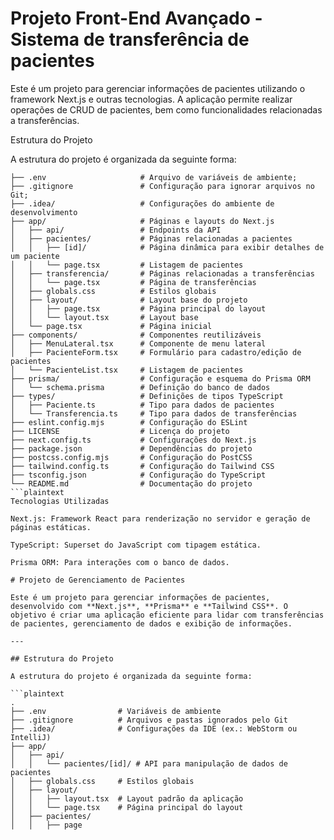 # Projeto Front-End Avançado - Sistema de transferência de pacientes

Este é um projeto para gerenciar informações de pacientes utilizando o framework Next.js e outras tecnologias. A aplicação permite realizar operações de CRUD de pacientes, bem como funcionalidades relacionadas a transferências.

Estrutura do Projeto

A estrutura do projeto é organizada da seguinte forma:
```plaintext
├── .env                     # Arquivo de variáveis de ambiente;
├── .gitignore               # Configuração para ignorar arquivos no Git;
├── .idea/                   # Configurações do ambiente de desenvolvimento
├── app/                     # Páginas e layouts do Next.js
│   ├── api/                 # Endpoints da API
│   ├── pacientes/           # Páginas relacionadas a pacientes
│   │   ├── [id]/            # Página dinâmica para exibir detalhes de um paciente
│   │   └── page.tsx         # Listagem de pacientes
│   ├── transferencia/       # Páginas relacionadas a transferências
│   │   └── page.tsx         # Página de transferências
│   ├── globals.css          # Estilos globais
│   ├── layout/              # Layout base do projeto
│   │   ├── page.tsx         # Página principal do layout
│   │   └── layout.tsx       # Layout base
│   └── page.tsx             # Página inicial
├── components/              # Componentes reutilizáveis
│   ├── MenuLateral.tsx      # Componente de menu lateral
│   ├── PacienteForm.tsx     # Formulário para cadastro/edição de pacientes
│   └── PacienteList.tsx     # Listagem de pacientes
├── prisma/                  # Configuração e esquema do Prisma ORM
│   └── schema.prisma        # Definição do banco de dados
├── types/                   # Definições de tipos TypeScript
│   ├── Paciente.ts          # Tipo para dados de pacientes
│   └── Transferencia.ts     # Tipo para dados de transferências
├── eslint.config.mjs        # Configuração do ESLint
├── LICENSE                  # Licença do projeto
├── next.config.ts           # Configurações do Next.js
├── package.json             # Dependências do projeto
├── postcss.config.mjs       # Configuração do PostCSS
├── tailwind.config.ts       # Configuração do Tailwind CSS
├── tsconfig.json            # Configuração do TypeScript
└── README.md                # Documentação do projeto
```plaintext
Tecnologias Utilizadas

Next.js: Framework React para renderização no servidor e geração de páginas estáticas.

TypeScript: Superset do JavaScript com tipagem estática.

Prisma ORM: Para interações com o banco de dados.

# Projeto de Gerenciamento de Pacientes

Este é um projeto para gerenciar informações de pacientes, desenvolvido com **Next.js**, **Prisma** e **Tailwind CSS**. O objetivo é criar uma aplicação eficiente para lidar com transferências de pacientes, gerenciamento de dados e exibição de informações.

---

## Estrutura do Projeto

A estrutura do projeto é organizada da seguinte forma:

```plaintext
.
├── .env                # Variáveis de ambiente
├── .gitignore          # Arquivos e pastas ignorados pelo Git
├── .idea/              # Configurações da IDE (ex.: WebStorm ou IntelliJ)
├── app/
│   ├── api/
│   │   └── pacientes/[id]/ # API para manipulação de dados de pacientes
│   ├── globals.css     # Estilos globais
│   ├── layout/
│   │   ├── layout.tsx  # Layout padrão da aplicação
│   │   └── page.tsx    # Página principal do layout
│   ├── pacientes/
│   │   ├── page


